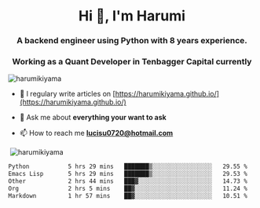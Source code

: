 <h1 align="center">Hi 👋, I'm Harumi</h1>
<h3 align="center">A backend engineer using <b>Python</b> with 8 years experience.</h3>
<h3 align="center">Working as a Quant Developer in <b>Tenbagger Capital</b> currently</h3>

<p align="left"> <img src="https://komarev.com/ghpvc/?username=harumikiyama" alt="harumikiyama" /> </p>


- 📝 I regulary write articles on [https://harumikiyama.github.io/](https://harumikiyama.github.io/)

- 💬 Ask me about **everything your want to ask**

- 📫 How to reach me **lucisu0720@hotmail.com**

<p>&nbsp;<img align="center" src="https://github-readme-stats.vercel.app/api?username=harumikiyama&show_icons=true" alt="harumikiyama" /></p>


<!--START_SECTION:waka-->

```txt
Python           5 hrs 29 mins   ███████▒░░░░░░░░░░░░░░░░░   29.55 %
Emacs Lisp       5 hrs 29 mins   ███████▒░░░░░░░░░░░░░░░░░   29.53 %
Other            2 hrs 44 mins   ███▓░░░░░░░░░░░░░░░░░░░░░   14.73 %
Org              2 hrs 5 mins    ██▓░░░░░░░░░░░░░░░░░░░░░░   11.24 %
Markdown         1 hr 57 mins    ██▓░░░░░░░░░░░░░░░░░░░░░░   10.51 %
```

<!--END_SECTION:waka-->
